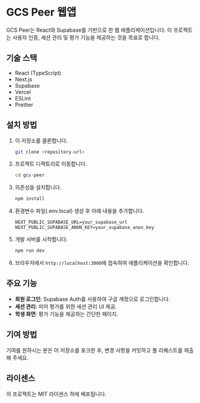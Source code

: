 # GCS Peer 웹앱

GCS Peer는 React와 Supabase를 기반으로 한 웹 애플리케이션입니다. 이 프로젝트는 사용자 인증, 세션 관리 및 평가 기능을 제공하는 것을 목표로 합니다.

## 기술 스택

- React (TypeScript)
- Next.js
- Supabase
- Vercel
- ESLint
- Prettier

## 설치 방법

1. 이 저장소를 클론합니다.

   ```bash
   git clone <repository-url>
   ```

2. 프로젝트 디렉토리로 이동합니다.

   ```bash
   cd gcs-peer
   ```

3. 의존성을 설치합니다.

   ```bash
   npm install
   ```

4. 환경변수 파일(.env.local) 생성 후 아래 내용을 추가합니다.

   ```env
   NEXT_PUBLIC_SUPABASE_URL=your_supabase_url
   NEXT_PUBLIC_SUPABASE_ANON_KEY=your_supabase_anon_key
   ```

5. 개발 서버를 시작합니다.

   ```bash
   npm run dev
   ```

6. 브라우저에서 `http://localhost:3000`에 접속하여 애플리케이션을 확인합니다.

## 주요 기능

- **회원 로그인**: Supabase Auth를 사용하여 구글 계정으로 로그인합니다.
- **세션 관리**: 피어 평가를 위한 세션 관리 UI 제공.
- **학생 화면**: 평가 기능을 제공하는 간단한 페이지.

## 기여 방법

기여를 원하시는 분은 이 저장소를 포크한 후, 변경 사항을 커밋하고 풀 리퀘스트를 제출해 주세요.

## 라이센스

이 프로젝트는 MIT 라이센스 하에 배포됩니다.
